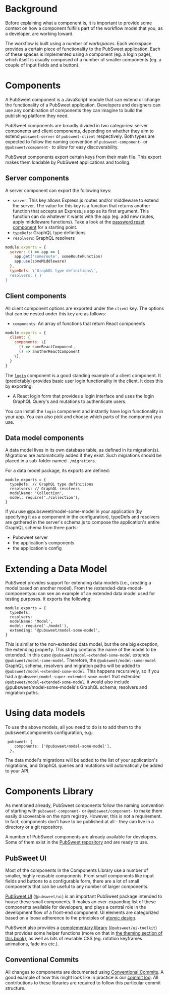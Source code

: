# Background

Before explaining what a component is, it is important to provide some context on how a component fulfills part of the workflow model that you, as a developer, are working toward.

The workflow is built using a number of _workspaces_. Each workspace provides a certain piece of functionality to the PubSweet application. Each of these spaces is implemented using a component (eg. a login page), which itself is usually composed of a number of smaller components (eg. a couple of input fields and a button).

# Components

A PubSweet component is a JavaScript module that can extend or change the functionality of a PubSweet application. Developers and designers can use any combination of components they can imagine to build the publishing platform they need.

PubSweet components are broadly divided in two categories: server components and client components, depending on whether they aim to extend `pubsweet-server` or `pubsweet-client` respectively. Both types are expected to follow the naming convention of `pubsweet-component-` or `@pubsweet/component-` to allow for easy discoverability.

PubSweet components export certain keys from their main file. This export makes them loadable by PubSweet applications and tooling.

## Server components

A server component can export the following keys:

- `server`: This key allows Express.js routes and/or middleware to extend the server. The value for this key is a function that returns another function that accepts an Express.js app as its first argument. This function can do whatever it wants with the app (eg. add new routes, apply middleware functions). Take a look at the [password reset component](https://gitlab.coko.foundation/pubsweet/pubsweet/tree/master/packages/components/PasswordReset-server 'undefined') for a starting point.
- `typeDefs`: GraphQL type definitions
- `resolvers`: GraphQL resolvers

```js static
module.exports = {
  server: () => app => {
    app.get('someroute', someRouteFunction)
    app.use(someMiddleware)
  },
  typeDefs: \`GraphQL type definitions\`,
  resolvers: { }
}
```

## Client components

All client component options are exported under the `client` key. The options that can be nested under this key are as follows:

- `components`: An array of functions that return React components

```js static
module.exports = {
  client: {
    components: \[
      () => someReactComponent,
      () => anotherReactComponent
    \],
  }
}
```

The [`login`](https://gitlab.coko.foundation/pubsweet/pubsweet/tree/master/packages/components/Login 'null') component is a good standing example of a client component. It (predictably) provides basic user login functionality in the client. It does this by exporting:

- A React login form that provides a login interface and uses the login GraphQL Query's and mutations to authenticate users.

You can install the `login` component and instantly have login functionality in your app. You can also pick and choose which parts of the component you use.

## Data model components

A data model lives in its own database table, as defined in its migration(s). Migrations are automatically added if they exist. Such migrations should be placed in a sub-folder named `./migrations`.

For a data model package, its exports are defined:

```
module.exports = {
  typeDefs: // GraphQL type definitions
  resolvers: // GraphQL resolvers
  modelName: 'Collection',
  model: require('./collection'),
}

```

If you use @pubsweet/model-some-model in your application (by specifying it as a component in the configuration), typeDefs and resolvers are gathered in the server's schema.js to compose the application's entire GraphQL schema from three parts:

- Pubsweet server
- the application's components
- the application's config

# Extending a Data Model

PubSweet provides support for extending data models (i.e., creating a model based on another model). From the /extended-data-model-componentyou can see an example of an extended data model used for testing purposes. It exports the following:

```
module.exports = {
  typeDefs:
  resolvers:
  modelName: 'Model',
  model: require('./model'),
  extending: '@pubsweet/model-some-model',
}
```

This is similar to the non-extended data model, but the one big exception, the extending property. This string contains the name of the model to be extended. In this case `@pubsweet/model-extended-some-model` extends `@pubsweet/model-some-model`. Therefore, the `@pubsweet/model-some-model` GraphQL schema, resolvers and migration paths will be added to `@pubsweet/model-extended-some-model`. This happens recursively, so if you had a `@pubsweet/model-super-extended-some-model` that extended `@pubsweet/model-extended-some-model`, it would also include @pubsweet/model-some-models's GraphQL schema, resolvers and migration paths.

# Using data models

To use the above models, all you need to do is to add them to the pubsweet.components configuration, e.g.:

```
 pubsweet: {
    components: ['@pubsweet/model-some-model'],
  },
```

The data model's migrations will be added to the list of your application's migrations, and GraphQL queries and mutations will automatically be added to your API.

# Components Library

As mentioned already, PubSweet components follow the naming convention of starting with `pubsweet-component-` or `@pubsweet/component-` to make them easily discoverable on the npm registry. However, this is not a requirement. In fact, components don't have to be published at all - they can live in a directory or a git repository.

A number of PubSweet components are already available for developers. Some of them exist in the [PubSweet repository](https://gitlab.coko.foundation/pubsweet/pubsweet/tree/master/packages/components 'undefined') and are ready to use.

## PubSweet UI

Most of the components in the Components Library use a number of smaller, highly reusable components. From small components like input fields and buttons to a configurable form, there are a lot of small components that can be useful to any number of larger components.

[PubSweet UI](https://gitlab.coko.foundation/pubsweet/pubsweet/tree/master/packages/ui 'undefined') (`@pubsweet/ui`) is an important PubSweet package intended to house these small components. It makes an ever-expanding list of these components available for developers, and plays a central role in the development flow of a front-end component. UI elements are categorized based on a loose adherence to the principles of [atomic design](http://bradfrost.com/blog/post/atomic-web-design/ 'undefined').

PubSweet also provides a [complementary library](https://gitlab.coko.foundation/pubsweet/pubsweet/tree/master/packages/ui-toolkit 'undefined') (`@pubsweet/ui-toolkit`) that provides some helper functions (more on that in [the theming section of this book](inline 'undefined')), as well as bits of reusable CSS (eg. rotation keyframes animations, fade ins etc.).

## Conventional Commits

All changes to components are documented using [Conventional Commits](https://conventionalcommits.org/ 'undefined'). A good example of how this might look like in practice is our [commit log](https://gitlab.coko.foundation/pubsweet/pubsweet/commits/master 'undefined'). All contributions to these libraries are required to follow this particular commit structure.
